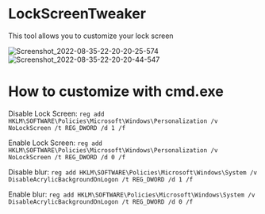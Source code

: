 # LockScreenTweaker
This tool allows you to customize your lock screen

![Screenshot_2022-08-35-22-20-20-25-574](https://user-images.githubusercontent.com/89962566/185991386-1f0fa8fe-2703-4740-a0bb-742e7dab52b1.png)
![Screenshot_2022-08-35-22-20-20-44-547](https://user-images.githubusercontent.com/89962566/185991435-922fdb1f-dff5-4ae6-bb4c-fc2b84cff5d9.png)

# How to customize with cmd.exe
Disable Lock Screen: ```reg add HKLM\SOFTWARE\Policies\Microsoft\Windows\Personalization /v NoLockScreen /t REG_DWORD /d 1 /f```

Enable Lock Screen: ```reg add HKLM\SOFTWARE\Policies\Microsoft\Windows\Personalization /v NoLockScreen /t REG_DWORD /d 0 /f```

Disable blur: ```reg add HKLM\SOFTWARE\Policies\Microsoft\Windows\System /v DisableAcrylicBackgroundOnLogon /t REG_DWORD /d 1 /f```

Enable blur: ```reg add HKLM\SOFTWARE\Policies\Microsoft\Windows\System /v DisableAcrylicBackgroundOnLogon /t REG_DWORD /d 0 /f```
